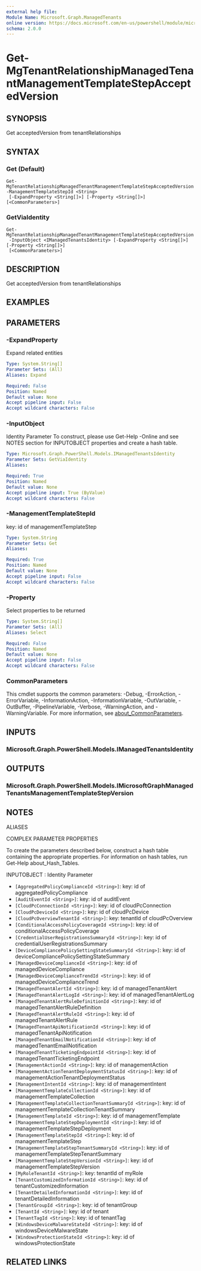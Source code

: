 ```yaml
---
external help file:
Module Name: Microsoft.Graph.ManagedTenants
online version: https://docs.microsoft.com/en-us/powershell/module/microsoft.graph.managedtenants/get-mgtenantrelationshipmanagedtenantmanagementtemplatestepacceptedversion
schema: 2.0.0
---
```


# Get-MgTenantRelationshipManagedTenantManagementTemplateStepAcceptedVersion

## SYNOPSIS
Get acceptedVersion from tenantRelationships

## SYNTAX

### Get (Default)
```
Get-MgTenantRelationshipManagedTenantManagementTemplateStepAcceptedVersion -ManagementTemplateStepId <String>
 [-ExpandProperty <String[]>] [-Property <String[]>] [<CommonParameters>]
```

### GetViaIdentity
```
Get-MgTenantRelationshipManagedTenantManagementTemplateStepAcceptedVersion
 -InputObject <IManagedTenantsIdentity> [-ExpandProperty <String[]>] [-Property <String[]>]
 [<CommonParameters>]
```

## DESCRIPTION
Get acceptedVersion from tenantRelationships

## EXAMPLES

## PARAMETERS

### -ExpandProperty
Expand related entities

```yaml
Type: System.String[]
Parameter Sets: (All)
Aliases: Expand

Required: False
Position: Named
Default value: None
Accept pipeline input: False
Accept wildcard characters: False
```

### -InputObject
Identity Parameter
To construct, please use Get-Help -Online and see NOTES section for INPUTOBJECT properties and create a hash table.

```yaml
Type: Microsoft.Graph.PowerShell.Models.IManagedTenantsIdentity
Parameter Sets: GetViaIdentity
Aliases:

Required: True
Position: Named
Default value: None
Accept pipeline input: True (ByValue)
Accept wildcard characters: False
```

### -ManagementTemplateStepId
key: id of managementTemplateStep

```yaml
Type: System.String
Parameter Sets: Get
Aliases:

Required: True
Position: Named
Default value: None
Accept pipeline input: False
Accept wildcard characters: False
```

### -Property
Select properties to be returned

```yaml
Type: System.String[]
Parameter Sets: (All)
Aliases: Select

Required: False
Position: Named
Default value: None
Accept pipeline input: False
Accept wildcard characters: False
```

### CommonParameters
This cmdlet supports the common parameters: -Debug, -ErrorAction, -ErrorVariable, -InformationAction, -InformationVariable, -OutVariable, -OutBuffer, -PipelineVariable, -Verbose, -WarningAction, and -WarningVariable. For more information, see [about_CommonParameters](http://go.microsoft.com/fwlink/?LinkID=113216).

## INPUTS

### Microsoft.Graph.PowerShell.Models.IManagedTenantsIdentity

## OUTPUTS

### Microsoft.Graph.PowerShell.Models.IMicrosoftGraphManagedTenantsManagementTemplateStepVersion

## NOTES

ALIASES

COMPLEX PARAMETER PROPERTIES

To create the parameters described below, construct a hash table containing the appropriate properties. For information on hash tables, run Get-Help about_Hash_Tables.


INPUTOBJECT <IManagedTenantsIdentity>: Identity Parameter
  - `[AggregatedPolicyComplianceId <String>]`: key: id of aggregatedPolicyCompliance
  - `[AuditEventId <String>]`: key: id of auditEvent
  - `[CloudPcConnectionId <String>]`: key: id of cloudPcConnection
  - `[CloudPcDeviceId <String>]`: key: id of cloudPcDevice
  - `[CloudPcOverviewTenantId <String>]`: key: tenantId of cloudPcOverview
  - `[ConditionalAccessPolicyCoverageId <String>]`: key: id of conditionalAccessPolicyCoverage
  - `[CredentialUserRegistrationsSummaryId <String>]`: key: id of credentialUserRegistrationsSummary
  - `[DeviceCompliancePolicySettingStateSummaryId <String>]`: key: id of deviceCompliancePolicySettingStateSummary
  - `[ManagedDeviceComplianceId <String>]`: key: id of managedDeviceCompliance
  - `[ManagedDeviceComplianceTrendId <String>]`: key: id of managedDeviceComplianceTrend
  - `[ManagedTenantAlertId <String>]`: key: id of managedTenantAlert
  - `[ManagedTenantAlertLogId <String>]`: key: id of managedTenantAlertLog
  - `[ManagedTenantAlertRuleDefinitionId <String>]`: key: id of managedTenantAlertRuleDefinition
  - `[ManagedTenantAlertRuleId <String>]`: key: id of managedTenantAlertRule
  - `[ManagedTenantApiNotificationId <String>]`: key: id of managedTenantApiNotification
  - `[ManagedTenantEmailNotificationId <String>]`: key: id of managedTenantEmailNotification
  - `[ManagedTenantTicketingEndpointId <String>]`: key: id of managedTenantTicketingEndpoint
  - `[ManagementActionId <String>]`: key: id of managementAction
  - `[ManagementActionTenantDeploymentStatusId <String>]`: key: id of managementActionTenantDeploymentStatus
  - `[ManagementIntentId <String>]`: key: id of managementIntent
  - `[ManagementTemplateCollectionId <String>]`: key: id of managementTemplateCollection
  - `[ManagementTemplateCollectionTenantSummaryId <String>]`: key: id of managementTemplateCollectionTenantSummary
  - `[ManagementTemplateId <String>]`: key: id of managementTemplate
  - `[ManagementTemplateStepDeploymentId <String>]`: key: id of managementTemplateStepDeployment
  - `[ManagementTemplateStepId <String>]`: key: id of managementTemplateStep
  - `[ManagementTemplateStepTenantSummaryId <String>]`: key: id of managementTemplateStepTenantSummary
  - `[ManagementTemplateStepVersionId <String>]`: key: id of managementTemplateStepVersion
  - `[MyRoleTenantId <String>]`: key: tenantId of myRole
  - `[TenantCustomizedInformationId <String>]`: key: id of tenantCustomizedInformation
  - `[TenantDetailedInformationId <String>]`: key: id of tenantDetailedInformation
  - `[TenantGroupId <String>]`: key: id of tenantGroup
  - `[TenantId <String>]`: key: id of tenant
  - `[TenantTagId <String>]`: key: id of tenantTag
  - `[WindowsDeviceMalwareStateId <String>]`: key: id of windowsDeviceMalwareState
  - `[WindowsProtectionStateId <String>]`: key: id of windowsProtectionState

## RELATED LINKS

